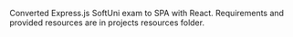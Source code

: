 Converted Express.js SoftUni exam to SPA with React.
Requirements and provided resources are in projects resources folder.